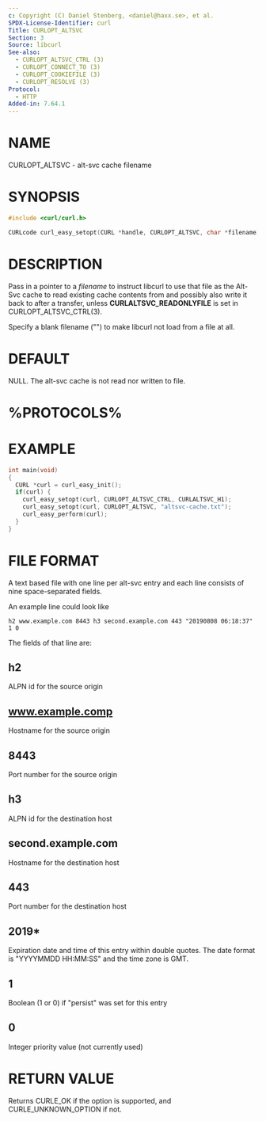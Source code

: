 ```yaml
---
c: Copyright (C) Daniel Stenberg, <daniel@haxx.se>, et al.
SPDX-License-Identifier: curl
Title: CURLOPT_ALTSVC
Section: 3
Source: libcurl
See-also:
  - CURLOPT_ALTSVC_CTRL (3)
  - CURLOPT_CONNECT_TO (3)
  - CURLOPT_COOKIEFILE (3)
  - CURLOPT_RESOLVE (3)
Protocol:
  - HTTP
Added-in: 7.64.1
---
```

<!-- markdown-link-check-disable -->
# NAME

CURLOPT_ALTSVC - alt-svc cache filename

# SYNOPSIS

~~~c
#include <curl/curl.h>

CURLcode curl_easy_setopt(CURL *handle, CURLOPT_ALTSVC, char *filename);
~~~

# DESCRIPTION

Pass in a pointer to a *filename* to instruct libcurl to use that file as
the Alt-Svc cache to read existing cache contents from and possibly also write
it back to after a transfer, unless **CURLALTSVC_READONLYFILE** is set in
CURLOPT_ALTSVC_CTRL(3).

Specify a blank filename ("") to make libcurl not load from a file at all.

# DEFAULT

NULL. The alt-svc cache is not read nor written to file.

# %PROTOCOLS%

# EXAMPLE

~~~c
int main(void)
{
  CURL *curl = curl_easy_init();
  if(curl) {
    curl_easy_setopt(curl, CURLOPT_ALTSVC_CTRL, CURLALTSVC_H1);
    curl_easy_setopt(curl, CURLOPT_ALTSVC, "altsvc-cache.txt");
    curl_easy_perform(curl);
  }
}
~~~

# FILE FORMAT

A text based file with one line per alt-svc entry and each line consists of
nine space-separated fields.

An example line could look like

    h2 www.example.com 8443 h3 second.example.com 443 "20190808 06:18:37" 1 0

The fields of that line are:

## h2

ALPN id for the source origin

## www.example.comp

Hostname for the source origin

## 8443

Port number for the source origin

## h3

ALPN id for the destination host

## second.example.com

Hostname for the destination host

## 443

Port number for the destination host

## 2019*

Expiration date and time of this entry within double quotes. The date format
is "YYYYMMDD HH:MM:SS" and the time zone is GMT.

## 1

Boolean (1 or 0) if "persist" was set for this entry

## 0

Integer priority value (not currently used)

# RETURN VALUE

Returns CURLE_OK if the option is supported, and CURLE_UNKNOWN_OPTION if not.
